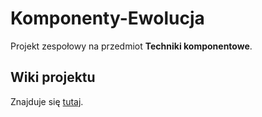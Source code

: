 # Komponenty-Ewolucja

Projekt zespołowy na przedmiot **Techniki komponentowe**.

## Wiki projektu

Znajduje się [tutaj](https://github.com/Peantab/komponenty-ewolucja/wiki).